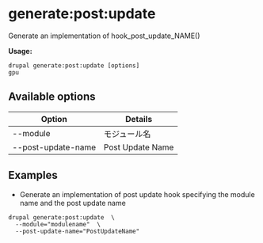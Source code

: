 # generate:post:update
Generate an implementation of hook_post_update_NAME()

**Usage:**
```
drupal generate:post:update [options]
gpu
```

## Available options
Option | Details
-------|-------------
--module | モジュール名
--post-update-name | Post Update Name

## Examples
* Generate an implementation of post update hook specifying the module name and the post update name
```
drupal generate:post:update  \
  --module="modulename"  \
  --post-update-name="PostUpdateName"
```
